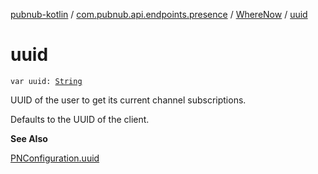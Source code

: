 [pubnub-kotlin](../../index.md) / [com.pubnub.api.endpoints.presence](../index.md) / [WhereNow](index.md) / [uuid](./uuid.md)

# uuid

`var uuid: `[`String`](https://kotlinlang.org/api/latest/jvm/stdlib/kotlin/-string/index.html)

UUID of the user to get its current channel subscriptions.

Defaults to the UUID of the client.

**See Also**

[PNConfiguration.uuid](../../com.pubnub.api/-p-n-configuration/uuid.md)

